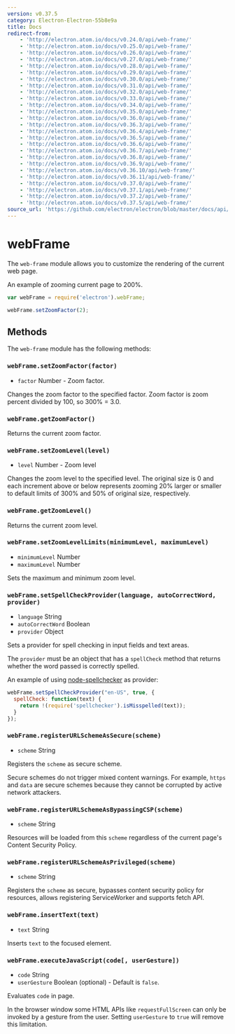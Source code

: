 ```yaml
---
version: v0.37.5
category: Electron-Electron-55b8e9a
title: Docs
redirect-from:
    - 'http://electron.atom.io/docs/v0.24.0/api/web-frame/'
    - 'http://electron.atom.io/docs/v0.25.0/api/web-frame/'
    - 'http://electron.atom.io/docs/v0.26.0/api/web-frame/'
    - 'http://electron.atom.io/docs/v0.27.0/api/web-frame/'
    - 'http://electron.atom.io/docs/v0.28.0/api/web-frame/'
    - 'http://electron.atom.io/docs/v0.29.0/api/web-frame/'
    - 'http://electron.atom.io/docs/v0.30.0/api/web-frame/'
    - 'http://electron.atom.io/docs/v0.31.0/api/web-frame/'
    - 'http://electron.atom.io/docs/v0.32.0/api/web-frame/'
    - 'http://electron.atom.io/docs/v0.33.0/api/web-frame/'
    - 'http://electron.atom.io/docs/v0.34.0/api/web-frame/'
    - 'http://electron.atom.io/docs/v0.35.0/api/web-frame/'
    - 'http://electron.atom.io/docs/v0.36.0/api/web-frame/'
    - 'http://electron.atom.io/docs/v0.36.3/api/web-frame/'
    - 'http://electron.atom.io/docs/v0.36.4/api/web-frame/'
    - 'http://electron.atom.io/docs/v0.36.5/api/web-frame/'
    - 'http://electron.atom.io/docs/v0.36.6/api/web-frame/'
    - 'http://electron.atom.io/docs/v0.36.7/api/web-frame/'
    - 'http://electron.atom.io/docs/v0.36.8/api/web-frame/'
    - 'http://electron.atom.io/docs/v0.36.9/api/web-frame/'
    - 'http://electron.atom.io/docs/v0.36.10/api/web-frame/'
    - 'http://electron.atom.io/docs/v0.36.11/api/web-frame/'
    - 'http://electron.atom.io/docs/v0.37.0/api/web-frame/'
    - 'http://electron.atom.io/docs/v0.37.1/api/web-frame/'
    - 'http://electron.atom.io/docs/v0.37.2/api/web-frame/'
    - 'http://electron.atom.io/docs/v0.37.5/api/web-frame/'
source_url: 'https://github.com/electron/electron/blob/master/docs/api/web-frame.md'
---
```


# webFrame

The `web-frame` module allows you to customize the rendering of the current
web page.

An example of zooming current page to 200%.

```javascript
var webFrame = require('electron').webFrame;

webFrame.setZoomFactor(2);
```

## Methods

The `web-frame` module has the following methods:

### `webFrame.setZoomFactor(factor)`

* `factor` Number - Zoom factor.

Changes the zoom factor to the specified factor. Zoom factor is
zoom percent divided by 100, so 300% = 3.0.

### `webFrame.getZoomFactor()`

Returns the current zoom factor.

### `webFrame.setZoomLevel(level)`

* `level` Number - Zoom level

Changes the zoom level to the specified level. The original size is 0 and each
increment above or below represents zooming 20% larger or smaller to default
limits of 300% and 50% of original size, respectively.

### `webFrame.getZoomLevel()`

Returns the current zoom level.

### `webFrame.setZoomLevelLimits(minimumLevel, maximumLevel)`

* `minimumLevel` Number
* `maximumLevel` Number

Sets the maximum and minimum zoom level.

### `webFrame.setSpellCheckProvider(language, autoCorrectWord, provider)`

* `language` String
* `autoCorrectWord` Boolean
* `provider` Object

Sets a provider for spell checking in input fields and text areas.

The `provider` must be an object that has a `spellCheck` method that returns
whether the word passed is correctly spelled.

An example of using [node-spellchecker][spellchecker] as provider:

```javascript
webFrame.setSpellCheckProvider("en-US", true, {
  spellCheck: function(text) {
    return !(require('spellchecker').isMisspelled(text));
  }
});
```

### `webFrame.registerURLSchemeAsSecure(scheme)`

* `scheme` String

Registers the `scheme` as secure scheme.

Secure schemes do not trigger mixed content warnings. For example, `https` and
`data` are secure schemes because they cannot be corrupted by active network
attackers.

### `webFrame.registerURLSchemeAsBypassingCSP(scheme)`

* `scheme` String

Resources will be loaded from this `scheme` regardless of the current page's
Content Security Policy.

### `webFrame.registerURLSchemeAsPrivileged(scheme)`

* `scheme` String

Registers the `scheme` as secure, bypasses content security policy for resources,
allows registering ServiceWorker and supports fetch API.

### `webFrame.insertText(text)`

* `text` String

Inserts `text` to the focused element.

### `webFrame.executeJavaScript(code[, userGesture])`

* `code` String
* `userGesture` Boolean (optional) - Default is `false`.

Evaluates `code` in page.

In the browser window some HTML APIs like `requestFullScreen` can only be
invoked by a gesture from the user. Setting `userGesture` to `true` will remove
this limitation.

[spellchecker]: https://github.com/atom/node-spellchecker
